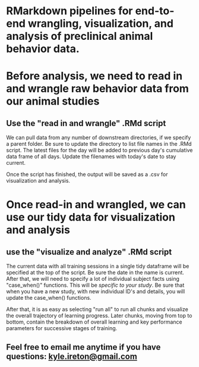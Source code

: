 # RMarkdown pipelines for end-to-end wrangling, visualization, and analysis of preclinical animal behavior data.


# Before analysis, we need to read in and wrangle raw behavior data from our animal studies
## Use the "read in and wrangle" .RMd script

We can pull data from any number of downstream directories, if we specify a parent folder. Be sure to update the directory to list file names in the .RMd script. 
The latest files for the day will be added to previous day's cumulative data frame of all days. Update the filenames with today's date to stay current.

Once the script has finished, the output will be saved as a .csv for visualization and analysis. 

# Once read-in and wrangled, we can use our tidy data for visualization and analysis
## use the "visualize and analyze" .RMd script

The current data with all training sessions in a single tidy dataframe will be specified at the top of the script. Be sure the date in the name is current.
After that, we will need to specify a lot of individual subject facts using "case_when()" functions. This will be *specific to your study*.
Be sure that when you have a new study, with new individual ID's and details, you will update the case_when() functions.

After that, it is as easy as selecting "run all" to run all chunks and visualize the overall trajectory of learning progress.
Later chunks, moving from top to bottom, contain the breakdown of overall learning and key performance parameters for successive stages of training.

## Feel free to email me anytime if you have questions: kyle.ireton@gmail.com
